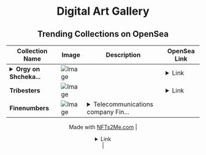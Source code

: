 <div align="center">

# Digital Art Gallery

## Trending Collections on OpenSea

| Collection Name                       | Image                                                                                     | Description                       | OpenSea Link                                                                                          |
|---------------------------------------|-------------------------------------------------------------------------------------------|-----------------------------------|--------------------------------------------------------------------------------------------------------|
| **<details><summary>Orgy on Shcheka...</summary>Orgy on Shchekavitsa</details>** | ![Image](https://i.seadn.io/s/raw/files/efd341656801e9272c8d48dc2545548f.jpg?w=500&auto=format?w=200&auto=format) |  | <details><summary>Link</summary>[Orgy on Shchekavitsa](https://opensea.io/collection/orgy-on-shchekavitsa)</details> |
| **Tribesters** | ![Image](https://i.seadn.io/s/raw/files/7f0c22a860e4492794305b01b2d3176d.png?w=500&auto=format?w=200&auto=format) |  | <details><summary>Link</summary>[Tribesters](https://opensea.io/collection/tribesters-3)</details> |
| **Finenumbers** | ![Image](https://i.seadn.io/s/raw/files/a809e96651da8f59f5874d2f187a7bd8.jpg?w=500&auto=format?w=200&auto=format) | <details><summary>Telecommunications company Fin...</summary>Telecommunications company Finenumbers

Made with [NFTs2Me.com](https://nfts2me.com/)</details> | <details><summary>Link</summary>[Finenumbers](https://opensea.io/collection/finenumbers)</details> |

</div>